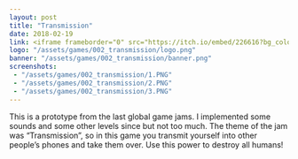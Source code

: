 ```yaml
---
layout: post
title: "Transmission"
date: 2018-02-19
link: <iframe frameborder="0" src="https://itch.io/embed/226616?bg_color=F7F5E6&amp;link_color=3b53b5" width="552" height="167"></iframe>
logo: "/assets/games/002_transmission/logo.png"
banner: "/assets/games/002_transmission/banner.png"
screenshots:
 - "/assets/games/002_transmission/1.PNG"
 - "/assets/games/002_transmission/2.PNG"
 - "/assets/games/002_transmission/3.PNG"
---
```


This is a prototype from the last global game jams. I implemented some sounds and some other levels since but not too much. The theme of the jam was “Transmission”, so in this game you transmit yourself into other people’s phones and take them over. Use this power to destroy all humans!

